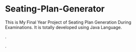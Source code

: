 # Seating-Plan-Generator

This is My Final Year Project of Seating Plan Generation During Examinations. It is totally developed using Java Language.












.






































































































































































































































































































.






































